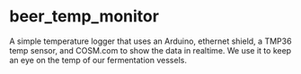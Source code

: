 beer_temp_monitor
=================

A simple temperature logger that uses an Arduino, ethernet shield, a TMP36 temp sensor, and COSM.com to show the data in realtime. We use it to keep an eye on the temp of our fermentation vessels.
